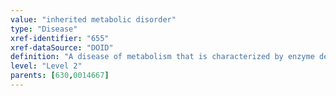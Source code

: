 ```yaml
---
value: "inherited metabolic disorder"
type: "Disease"
xref-identifier: "655"
xref-dataSource: "DOID"
definition: "A disease of metabolism that is characterized by enzyme deficiency or accumulation of enzymes or toxins which interfere with normal function due to inherited enzyme abnormality."
level: "Level 2"
parents: [630,0014667]
---
```

